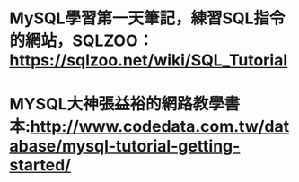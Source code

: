 # MySQL學習第一天筆記，練習SQL指令的網站，SQLZOO：https://sqlzoo.net/wiki/SQL_Tutorial 
# MYSQL大神張益裕的網路教學書本:http://www.codedata.com.tw/database/mysql-tutorial-getting-started/
